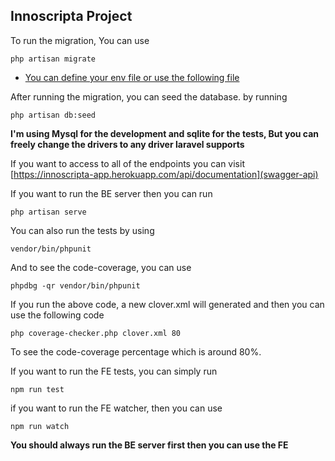 ## Innoscripta Project

To run the migration, You can use
```
php artisan migrate
```

- [You can define your env file or use the following file](https://github.com/laravel/laravel/blob/master/.env.example)

After running the migration, you can seed the database. by running 
```
php artisan db:seed
```

**I'm using Mysql for the development and sqlite for the tests, But you can freely change the drivers to any driver laravel supports**

If you want to access to all of the endpoints you can visit [https://innoscripta-app.herokuapp.com/api/documentation](swagger-api)


If you want to run the BE server then you can run 
```
php artisan serve
```

You can also run the tests by using 
```
vendor/bin/phpunit
```

And to see the code-coverage, you can use 
```
phpdbg -qr vendor/bin/phpunit
```
If you run the above code, a new clover.xml will generated and then you can use the following code

```
php coverage-checker.php clover.xml 80
```

To see the code-coverage percentage which is around 80%. 

If you want to run the FE tests, you can simply run 
```
npm run test
```

if you want to run the FE watcher, then you can use
```
npm run watch
```

**You should always run the BE server first then you can use the FE**
